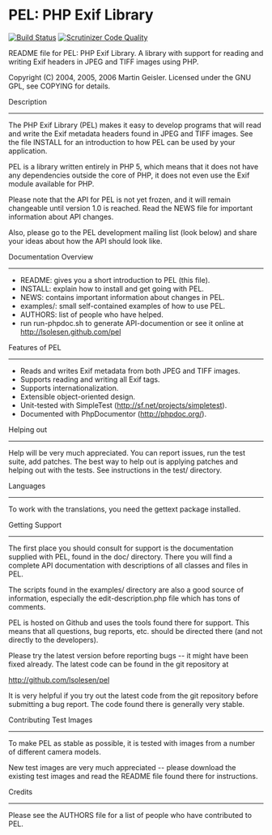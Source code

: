 PEL: PHP Exif Library
=====================

[![Build Status](https://secure.travis-ci.org/lsolesen/pel.png?branch=master)](http://travis-ci.org/lsolesen/pel) [![Scrutinizer Code Quality](https://scrutinizer-ci.com/g/lsolesen/pel/badges/quality-score.png?b=master)](https://scrutinizer-ci.com/g/lsolesen/pel/?branch=master)

README file for PEL: PHP Exif Library.  A library with support for
reading and writing Exif headers in JPEG and TIFF images using PHP.

Copyright (C) 2004, 2005, 2006  Martin Geisler.
Licensed under the GNU GPL, see COPYING for details.


Description
***********

The PHP Exif Library (PEL) makes it easy to develop programs that will
read and write the Exif metadata headers found in JPEG and TIFF
images.  See the file INSTALL for an introduction to how PEL can be
used by your application.

PEL is a library written entirely in PHP 5, which means that it does
not have any dependencies outside the core of PHP, it does not even
use the Exif module available for PHP.

Please note that the API for PEL is not yet frozen, and it will remain
changeable until version 1.0 is reached. Read the NEWS file for
important information about API changes.

Also, please go to the PEL development mailing list (look below) and
share your ideas about how the API should look like.


Documentation Overview
**********************

* README: gives you a short introduction to PEL (this file).
* INSTALL: explain how to install and get going with PEL.
* NEWS: contains important information about changes in PEL.
* examples/: small self-contained examples of how to use PEL.
* AUTHORS: list of people who have helped.
* run run-phpdoc.sh to generate API-documention or see it online at http://lsolesen.github.com/pel

Features of PEL
***************

* Reads and writes Exif metadata from both JPEG and TIFF images.
* Supports reading and writing all Exif tags.
* Supports internationalization.
* Extensible object-oriented design.
* Unit-tested with SimpleTest (http://sf.net/projects/simpletest).
* Documented with PhpDocumentor (http://phpdoc.org/).


Helping out
***********

Help will be very much appreciated. You can report issues, run the test
suite, add patches. The best way to help out is applying patches and
helping out with the tests. See instructions in the test/ directory.


Languages
*********

To work with the translations, you need the gettext package installed.


Getting Support
***************

The first place you should consult for support is the documentation
supplied with PEL, found in the doc/ directory.  There you will find a
complete API documentation with descriptions of all classes and files
in PEL.

The scripts found in the examples/ directory are also a good source of
information, especially the edit-description.php file which has tons
of comments.

PEL is hosted on Github and uses the tools found there for
support.  This means that all questions, bug reports, etc. should be
directed there (and not directly to the developers).

Please try the latest version before reporting bugs -- it might have
been fixed already.  The latest code can be found in the git
repository at

  http://github.com/lsolesen/pel

It is very helpful if you try out the latest code from the git
repository before submitting a bug report. The code found there is
generally very stable.


Contributing Test Images
************************

To make PEL as stable as possible, it is tested with images from a
number of different camera models.

New test images are very much appreciated -- please download the
existing test images and read the README file found there for
instructions.


Credits
*******

Please see the AUTHORS file for a list of people who have contributed
to PEL.
